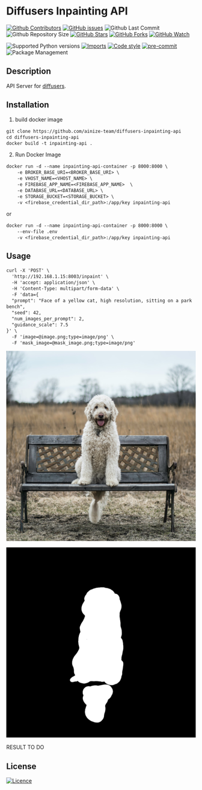 # Diffusers Inpainting API

[![Github Contributors](https://img.shields.io/github/contributors/ainize-team/diffusers-inpainting-api)](https://github.com/badges/ainize-team/diffusers-inpainting-api/contributors)
[![GitHub issues](https://img.shields.io/github/issues/ainize-team/diffusers-inpainting-api.svg)](https://github.com/ainize-team/diffusers-inpainting-api/issues)
![Github Last Commit](https://img.shields.io/github/last-commit/ainize-team/diffusers-inpainting-api)
![Github Repository Size](https://img.shields.io/github/repo-size/ainize-team/diffusers-inpainting-api)
[![GitHub Stars](https://img.shields.io/github/stars/ainize-team/diffusers-inpainting-api.svg)](https://github.com/ainize-team/diffusers-inpainting-api/stargazers)
[![GitHub Forks](https://img.shields.io/github/forks/ainize-team/diffusers-inpainting-api.svg)](https://github.com/ainize-team/diffusers-inpainting-api/network/members)
[![GitHub Watch](https://img.shields.io/github/watchers/ainize-team/diffusers-inpainting-api.svg)](https://github.com/ainize-team/diffusers-inpainting-api/watchers)

![Supported Python versions](https://img.shields.io/badge/python-3.9-brightgreen)
[![Imports](https://img.shields.io/badge/imports-isort-brightgreen)](https://pycqa.github.io/isort/)
[![Code style](https://img.shields.io/badge/code%20style-black-black)](https://black.readthedocs.io/en/stable/)
[![pre-commit](https://img.shields.io/badge/pre--commit-enabled-brightgreen?logo=pre-commit)](https://pre-commit.com/)
![Package Management](https://img.shields.io/badge/package%20management-poetry-blue)

## Description
API Server for [diffusers](https://huggingface.co/docs/diffusers/index).

## Installation
1. build docker image
```shell
git clone https://github.com/ainize-team/diffusers-inpainting-api
cd diffusers-inpainting-api
docker build -t inpainting-api .
```

2. Run Docker Image
```
docker run -d --name inpainting-api-container -p 8000:8000 \
    -e BROKER_BASE_URI=<BROKER_BASE_URI> \
    -e VHOST_NAME=<VHOST_NAME> \
    -e FIREBASE_APP_NAME=<FIREBASE_APP_NAME>  \
    -e DATABASE_URL=<DATABASE_URL> \
    -e STORAGE_BUCKET=<STORAGE_BUCKET> \
    -v <firebase_credential_dir_path>:/app/key inpainting-api
```

or

```shell
docker run -d --name inpainting-api-container -p 8000:8000 \
    --env-file .env
    -v <firebase_credential_dir_path>:/app/key inpainting-api
```

## Usage
```
curl -X 'POST' \
  'http://192.168.1.15:8003/inpaint' \
  -H 'accept: application/json' \
  -H 'Content-Type: multipart/form-data' \
  -F 'data={
  "prompt": "Face of a yellow cat, high resolution, sitting on a park bench",
  "seed": 42,
  "num_images_per_prompt": 2,
  "guidance_scale": 7.5
}' \
  -F 'image=@image.png;type=image/png' \
  -F 'mask_image=@mask_image.png;type=image/png'
```

![image](./sample_image/image.png)

![mask_iamge](./sample_image/mask_image.png)

RESULT TO DO
## License

[![Licence](https://img.shields.io/github/license/ainize-team/diffusers-inpainting-api.svg)](./LICENSE)